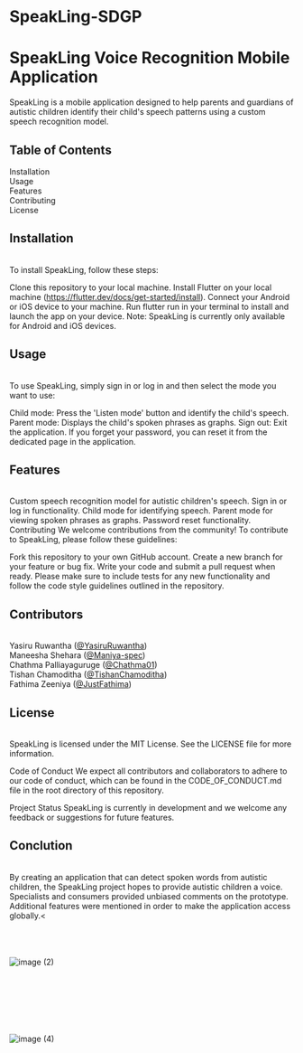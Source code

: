 # SpeakLing-SDGP

 
<h1>SpeakLing Voice Recognition Mobile Application</h1>

SpeakLing is a mobile application designed to help parents and guardians of autistic children identify their child's speech patterns using a custom speech recognition model.

<h2>Table of Contents</h2>


Installation<br>
Usage<br>
Features<br>
Contributing<br>
License<br>

<h2>Installation</h2><br>
To install SpeakLing, follow these steps:

Clone this repository to your local machine.
Install Flutter on your local machine (https://flutter.dev/docs/get-started/install).
Connect your Android or iOS device to your machine.
Run flutter run in your terminal to install and launch the app on your device.
Note: SpeakLing is currently only available for Android and iOS devices.

<h2>Usage</h2><br>
To use SpeakLing, simply sign in or log in and then select the mode you want to use:

Child mode: Press the 'Listen mode' button and identify the child's speech.
Parent mode: Displays the child's spoken phrases as graphs.
Sign out: Exit the application.
If you forget your password, you can reset it from the dedicated page in the application.

<h2>Features</h2><br>
Custom speech recognition model for autistic children's speech.
Sign in or log in functionality.
Child mode for identifying speech.
Parent mode for viewing spoken phrases as graphs.
Password reset functionality.
Contributing
We welcome contributions from the community! To contribute to SpeakLing, please follow these guidelines:

Fork this repository to your own GitHub account.
Create a new branch for your feature or bug fix.
Write your code and submit a pull request when ready.
Please make sure to include tests for any new functionality and follow the code style guidelines outlined in the repository.

<h2>Contributors</h2><br>
Yasiru Ruwantha (<a href="https://github.com/YasiruRuwantha">@YasiruRuwantha</a>)<br>
Maneesha Shehara (<a href="https://github.com/Maniya-spec">@Maniya-spec</a>)<br>
Chathma Palliayaguruge (<a href="https://github.com/Chathma01">@Chathma01</a>)<br>
Tishan Chamoditha (<a href="https://github.com/TishanChamoditha">@TishanChamoditha</a>)<br>
Fathima Zeeniya (<a href="https://github.com/JustFathima">@JustFathima</a>)<br>


<h2>License</h2><br>
SpeakLing is licensed under the MIT License. See the LICENSE file for more information.

Code of Conduct
We expect all contributors and collaborators to adhere to our code of conduct, which can be found in the CODE_OF_CONDUCT.md file in the root directory of this repository.

Project Status
SpeakLing is currently in development and we welcome any feedback or suggestions for future features.


<h2>Conclution</h2><br>
By creating an application that can detect spoken words from autistic children, the SpeakLing project hopes to provide autistic children a voice. Specialists and consumers provided  unbiased comments on the prototype. Additional features were mentioned in order to make the application access globally.<<br><br><br><br>

![image (2)](https://user-images.githubusercontent.com/115392314/230159409-4836cc24-1d4d-491a-8b33-f7e92e37e8bc.png)<br><br><br><br><br><br><br><br>
![image (4)](https://user-images.githubusercontent.com/115392314/230160861-568611bf-9698-4638-9ea9-12efb7c20fc3.png)
